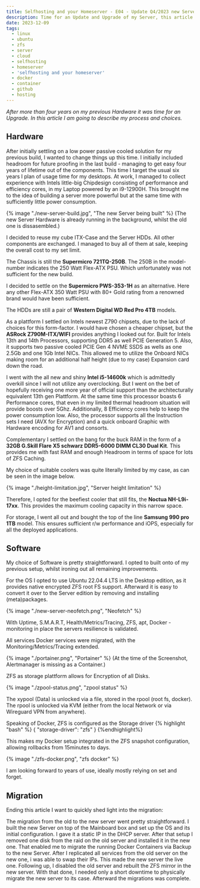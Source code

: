 ```yaml
---
title: Selfhosting and your Homeserver - E04 - Update Q4/2023 new Server Build
description: Time for an Update and Upgrade of my Server, this article describes the Journey.
date: 2023-12-09
tags:
  - linux
  - ubuntu
  - zfs
  - server
  - cloud
  - selfhosting
  - homeserver
  - 'selfhosting and your homeserver'
  - docker
  - container
  - github
  - hosting
---
```


_After more than four years on my previous Hardware it was time for an Upgrade.
In this article I am going to describe my process and choices._

## Hardware
After initially settling on a low power passive cooled solution for my previous build, I wanted to change things up this time.
I initially included headroom for future proofing in the last build - managing to get easy four years of lifetime out of the components.
This time I target the usual six years I plan of usage time for my desktops.
At work, I managed to collect experience with Intels little-big Chipdesign consisting of performance and efficiency cores, in my Laptop powered by an i9-12900H.
This brought me to the idea of building a server more powerful but at the same time with sufficiently little power consumption.  

{% image "./new-server-build.jpg", "The new Server being built" %}
(The new Server Hardware is already running in the background, whilst the old one is dissasembled.)

I decided to reuse my cube ITX-Case and the Server HDDs.
All other components are exchanged.
I managed to buy all of them at sale, keeping the overall cost to my set limit.

The Chassis is still the **Supermicro 721TQ-250B**.
The 250B in the model-number indicates the 250 Watt Flex-ATX PSU.
Which unfortunately was not sufficient for the new build.

I decided to settle on the **Supermicro PWS-353-1H** as an alternative.
Here any other Flex-ATX 350 Watt PSU with 80+ Gold rating from a renowned brand would have been sufficient.

The HDDs are still a pair of **Western Digital WD Red Pro 4TB** models.

As a plattform I settled on Intels newest Z790 chipsets, due to the lack of choices for this form-factor.
I would have chosen a cheaper chipset, but the **ASRock Z790M-ITX/WIFI** provides anything I looked out for.
Built for Intels 13th and 14th Processors, supporting DDR5 as well PCIE Generation 5.
Also, it supports two passive cooled PCIE Gen 4 NVME SSDS as wells as one 2.5Gb and one 1Gb Intel NICs.
This allowed me to utilize the Onboard NICs making room for an additional half height (due to my case) Expansion card down the road. 

I went with the all new and shiny **Intel i5-14600k** which is admittedly overkill since I will not utilize any overclocking.
But I went on the bet of hopefully receiving one more year of official support than the architecturally equivalent 13th gen Plattform.
At the same time this processor boasts 6 Performance cores, that even in my limited thermal headroom situation will provide boosts over 5Ghz.
Additionally, 8 Efficiency cores help to keep the power consumption low.
Also, the processor supports all the Instruction sets I need (AVX for Encryption) and a quick onboard Graphic with Hardware encoding for AV1 and consorts.

Complementary I settled on the bang for the buck RAM in the form of a **32GB G.Skill Flare X5 schwarz DDR5-6000 DIMM CL30 Dual Kit**.
This provides me with fast RAM and enough Headroom in terms of space for lots of ZFS Caching. 

My choice of suitable coolers was quite literally limited by my case, as can be seen in the image below.

{% image "./height-limitation.jpg", "Server height limitation" %}

Therefore, I opted for the beefiest cooler that still fits, the **Noctua NH-L9i-17xx**.
This provides the maximum cooling capacity in this narrow space.

For storage, I went all out and bought the top of the line **Samsung 990 pro 1TB** model.
This ensures sufficient r/w performance and iOPS, especially for all the deployed applications.

## Software
 
My choice of Software is pretty straightforward.
I opted to built onto of my previous setup, whilst ironing out all remaining improvements.

For the OS I opted to use Ubuntu 22.04.4 LTS in the Desktop edition, as it provides native encrypted ZFS root FS support.
Afterward it is easy to convert it over to the Server edition by removing and installing (meta)packages.

{% image "./new-server-neofetch.png", "Neofetch" %}

With Uptime, S.M.A.R.T, Health/Metrics/Tracing, ZFS, apt, Docker -monitoring in place the servers resilience is validated.

All services Docker services were migrated, with the Monitoring/Metrics/Tracing extended.

{% image "./portainer.png", "Portainer" %}
(At the time of the Screenshot, Alertmanager is missing as a Container.)

ZFS as storage plattform allows for Encryption of all Disks.

{% image "./zpool-status.png", "zpool status" %}

The xypool (Data) is unlocked via a file, stored in the rpool (root fs, docker).
The rpool is unlocked via KVM (either from the local Network or via Wireguard VPN from anywhere).

Speaking of Docker, ZFS is configured as the Storage driver
{% highlight "bash" %}
{
   "storage-driver": "zfs"
}
{%endhighlight%}

This makes my Docker setup integrated in the ZFS snapshot configuration, allowing rollbacks from 15minutes to days.

{% image "./zfs-docker.png", "zfs docker" %}

I am looking forward to years of use, ideally mostly relying on set and forget.

## Migration

Ending this article I want to quickly shed light into the migration:

The migration from the old to the new server went pretty straightforward.
I built the new Server on top of the Mainboard box and set up the OS and its initial configuration. 
I gave it a static IP in the DHCP server.
After that setup I removed one disk from the raid on the old server and installed it in the new one.
That enabled me to migrate the running Docker Containers via Backup to the new Server.
After I replicated all services from the old server on the new one, i was able to swap their IPs.
This made the new server the live one.
Following up, I disabled the old server and rebuilt the ZFS mirror in the new server.
With that done, I needed only a short downtime to physically migrate the new server to its case.
Afterward the migrations was complete.
